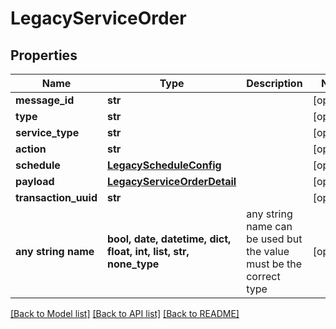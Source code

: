 # LegacyServiceOrder


## Properties
Name | Type | Description | Notes
------------ | ------------- | ------------- | -------------
**message_id** | **str** |  | [optional] 
**type** | **str** |  | [optional] 
**service_type** | **str** |  | [optional] 
**action** | **str** |  | [optional] 
**schedule** | [**LegacyScheduleConfig**](LegacyScheduleConfig.md) |  | [optional] 
**payload** | [**LegacyServiceOrderDetail**](LegacyServiceOrderDetail.md) |  | [optional] 
**transaction_uuid** | **str** |  | [optional] 
**any string name** | **bool, date, datetime, dict, float, int, list, str, none_type** | any string name can be used but the value must be the correct type | [optional]

[[Back to Model list]](../README.md#documentation-for-models) [[Back to API list]](../README.md#documentation-for-api-endpoints) [[Back to README]](../README.md)


